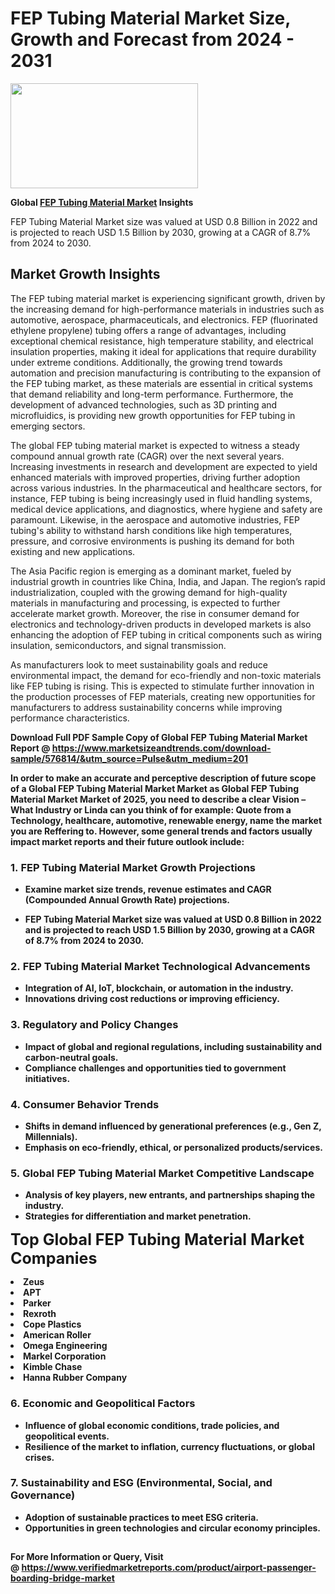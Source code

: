 <H1>FEP Tubing Material Market Size, Growth and Forecast from 2024 - 2031</H1><img class="aligncenter size-medium wp-image-584254" src="https://thirdeyenews.in/wp-content/uploads/2024/09/Global-Market-Research-300x168.jpeg" alt="" width="300" height="168" /><p><strong>Global&nbsp;<a href="https://www.marketsizeandtrends.com/download-sample/576814/&amp;utm_source=Pulse&amp;utm_medium=201">FEP Tubing Material Market</a> Insights</strong></p><p>FEP Tubing Material Market size was valued at USD 0.8 Billion in 2022 and is projected to reach USD 1.5 Billion by 2030, growing at a CAGR of 8.7% from 2024 to 2030.</p><p><h2>Market Growth Insights</h2> <p>The FEP tubing material market is experiencing significant growth, driven by the increasing demand for high-performance materials in industries such as automotive, aerospace, pharmaceuticals, and electronics. FEP (fluorinated ethylene propylene) tubing offers a range of advantages, including exceptional chemical resistance, high temperature stability, and electrical insulation properties, making it ideal for applications that require durability under extreme conditions. Additionally, the growing trend towards automation and precision manufacturing is contributing to the expansion of the FEP tubing market, as these materials are essential in critical systems that demand reliability and long-term performance. Furthermore, the development of advanced technologies, such as 3D printing and microfluidics, is providing new growth opportunities for FEP tubing in emerging sectors.</p> <p><strong></strong></p> <p>The global FEP tubing material market is expected to witness a steady compound annual growth rate (CAGR) over the next several years. Increasing investments in research and development are expected to yield enhanced materials with improved properties, driving further adoption across various industries. In the pharmaceutical and healthcare sectors, for instance, FEP tubing is being increasingly used in fluid handling systems, medical device applications, and diagnostics, where hygiene and safety are paramount. Likewise, in the aerospace and automotive industries, FEP tubing's ability to withstand harsh conditions like high temperatures, pressure, and corrosive environments is pushing its demand for both existing and new applications.</p> <p>The Asia Pacific region is emerging as a dominant market, fueled by industrial growth in countries like China, India, and Japan. The region’s rapid industrialization, coupled with the growing demand for high-quality materials in manufacturing and processing, is expected to further accelerate market growth. Moreover, the rise in consumer demand for electronics and technology-driven products in developed markets is also enhancing the adoption of FEP tubing in critical components such as wiring insulation, semiconductors, and signal transmission.</p> <p>As manufacturers look to meet sustainability goals and reduce environmental impact, the demand for eco-friendly and non-toxic materials like FEP tubing is rising. This is expected to stimulate further innovation in the production processes of FEP materials, creating new opportunities for manufacturers to address sustainability concerns while improving performance characteristics.</p> <p><strong></p><p><span class=""><strong>Download Full PDF Sample Copy of Global FEP Tubing Material Market Report</strong> @ <a href="https://www.marketsizeandtrends.com/download-sample/576814/&amp;utm_source=Pulse&amp;utm_medium=201" target="_blank">https://www.marketsizeandtrends.com/download-sample/576814/&amp;utm_source=Pulse&amp;utm_medium=201</a></span></p><p>In order to make an accurate and perceptive description of future scope of a Global&nbsp;FEP Tubing Material Market Market as Global&nbsp;FEP Tubing Material Market Market of 2025, you need to describe a clear Vision &ndash; What Industry or Linda can you think of for example: Quote from a Technology, healthcare, automotive, renewable energy, name the market you are Reffering to. However, some general trends and factors usually impact market reports and their future outlook include:</p><h3>1.&nbsp;<strong>FEP Tubing Material Market Growth Projections</strong></h3><ul><li>Examine market size trends, revenue estimates and CAGR (Compounded Annual Growth Rate) projections.</li><li><p>FEP Tubing Material Market size was valued at USD 0.8 Billion in 2022 and is projected to reach USD 1.5 Billion by 2030, growing at a CAGR of 8.7% from 2024 to 2030.</p></li></ul><h3>2.&nbsp;<strong>FEP Tubing Material Market Technological Advancements</strong></h3><ul><li>Integration of AI, IoT, blockchain, or automation in the industry.</li><li>Innovations driving cost reductions or improving efficiency.</li></ul><h3>3.&nbsp;<strong>Regulatory and Policy Changes</strong></h3><ul><li>Impact of global and regional regulations, including sustainability and carbon-neutral goals.</li><li>Compliance challenges and opportunities tied to government initiatives.</li></ul><h3>4.&nbsp;<strong>Consumer Behavior Trends</strong></h3><ul><li>Shifts in demand influenced by generational preferences (e.g., Gen Z, Millennials).</li><li>Emphasis on eco-friendly, ethical, or personalized products/services.</li></ul><h3>5.&nbsp;<strong>Global FEP Tubing Material Market Competitive Landscape</strong></h3><ul><li>Analysis of key players, new entrants, and partnerships shaping the industry.</li><li>Strategies for differentiation and market penetration.</li></ul><p data-pm-slice="1 1 []"><span style="color: inherit; font-family: inherit; font-size: 25px;">Top Global FEP Tubing Material Market Companies</span></p><div class="" data-test-id=""><p><li>Zeus</li><li> APT</li><li> Parker</li><li> Rexroth</li><li> Cope Plastics</li><li> American Roller</li><li> Omega Engineering</li><li> Markel Corporation</li><li> Kimble Chase</li><li> Hanna Rubber Company</li></p></div><h3>6.&nbsp;<strong>Economic and Geopolitical Factors</strong></h3><ul><li>Influence of global economic conditions, trade policies, and geopolitical events.</li><li>Resilience of the market to inflation, currency fluctuations, or global crises.</li></ul><h3>7.&nbsp;<strong>Sustainability and ESG (Environmental, Social, and Governance)</strong></h3><ul><li>Adoption of sustainable practices to meet ESG criteria.</li><li>Opportunities in green technologies and circular economy principles.</li></ul><h2><strong style="font-size: 14px;">For More Information or Query, Visit @&nbsp;</strong><a style="background-color: #ffffff; font-size: 14px;" href="https://www.marketsizeandtrends.com/report/fep-tubing-material-market/" target="_blank">https://www.verifiedmarketreports.com/product/airport-passenger-boarding-bridge-market</a></h2>

